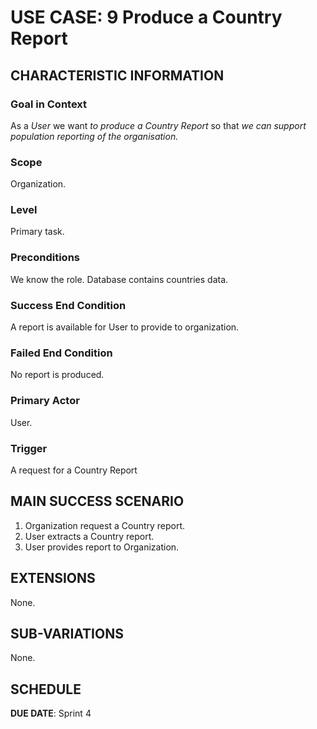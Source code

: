 # USE CASE: 9 Produce a Country Report 
## CHARACTERISTIC INFORMATION

### Goal in Context

As a *User* we want *to produce a Country Report* so that *we can support population reporting of the organisation.*

### Scope

Organization.

### Level

Primary task.

### Preconditions

We know the role.  Database contains countries data.

### Success End Condition

A report is available for User to provide to organization.

### Failed End Condition

No report is produced.

### Primary Actor

User.

### Trigger

A request for a Country Report

## MAIN SUCCESS SCENARIO

1. Organization request a Country report.
2. User extracts a Country report.
3. User provides report to Organization.

## EXTENSIONS

None.

## SUB-VARIATIONS

None.

## SCHEDULE

**DUE DATE**: Sprint 4